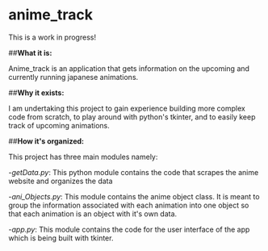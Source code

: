 # anime_track

This is a work in progress!

##**What it is:** 

Anime_track is an application that gets information on the upcoming and currently running japanese animations.

##**Why it exists:**

I am undertaking this project to gain experience building more complex code from scratch, to play around with python's tkinter,
and to easily keep track of upcoming animations.

##**How it's organized:**


This project has three main modules namely:

-*getData.py*: This python module contains the code that scrapes the anime website and organizes the data

-*ani_Objects.py*: This module contains the anime object class. It is meant to group the information associated 
with each animation into one object so that each animation is an object with it's own data.

-*app.py*: This module contains the code for the user interface of the app which is being built with tkinter. 
